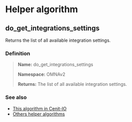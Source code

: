 # Helper algorithm

## do_get_integrations_settings

Returns the list of all available integration settings.
    
### Definition

> **Name:** do_get_integrations_settings
> 
> **Namespace:** OMNAv2
>
> **Returns:** The list of all available integration settings.

### See also
* [This algorithm in Cenit-IO](https://cenit.io/algorithm?f[name][40703][o]=is&f[name][40703][v]=do_get_integrations_settings&f[namespace][40840][v]=OMNAv2)
* [Others helper algorithms](overview?id=do_get_integrations_settings)